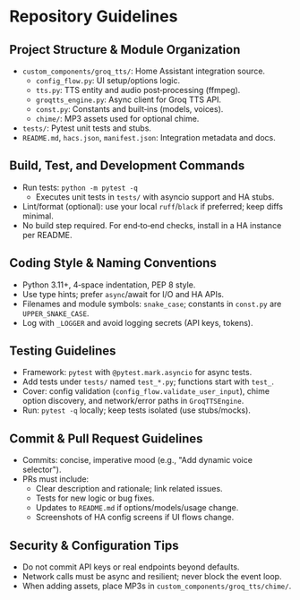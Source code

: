 # Repository Guidelines

## Project Structure & Module Organization
- `custom_components/groq_tts/`: Home Assistant integration source.
  - `config_flow.py`: UI setup/options logic.
  - `tts.py`: TTS entity and audio post‑processing (ffmpeg).
  - `groqtts_engine.py`: Async client for Groq TTS API.
  - `const.py`: Constants and built‑ins (models, voices).
  - `chime/`: MP3 assets used for optional chime.
- `tests/`: Pytest unit tests and stubs.
- `README.md`, `hacs.json`, `manifest.json`: Integration metadata and docs.

## Build, Test, and Development Commands
- Run tests: `python -m pytest -q`
  - Executes unit tests in `tests/` with asyncio support and HA stubs.
- Lint/format (optional): use your local `ruff`/`black` if preferred; keep diffs minimal.
- No build step required. For end‑to‑end checks, install in a HA instance per README.

## Coding Style & Naming Conventions
- Python 3.11+, 4‑space indentation, PEP 8 style.
- Use type hints; prefer `async`/await for I/O and HA APIs.
- Filenames and module symbols: `snake_case`; constants in `const.py` are `UPPER_SNAKE_CASE`.
- Log with `_LOGGER` and avoid logging secrets (API keys, tokens).

## Testing Guidelines
- Framework: `pytest` with `@pytest.mark.asyncio` for async tests.
- Add tests under `tests/` named `test_*.py`; functions start with `test_`.
- Cover: config validation (`config_flow.validate_user_input`), chime option discovery, and network/error paths in `GroqTTSEngine`.
- Run: `pytest -q` locally; keep tests isolated (use stubs/mocks).

## Commit & Pull Request Guidelines
- Commits: concise, imperative mood (e.g., "Add dynamic voice selector").
- PRs must include:
  - Clear description and rationale; link related issues.
  - Tests for new logic or bug fixes.
  - Updates to `README.md` if options/models/usage change.
  - Screenshots of HA config screens if UI flows change.

## Security & Configuration Tips
- Do not commit API keys or real endpoints beyond defaults.
- Network calls must be async and resilient; never block the event loop.
- When adding assets, place MP3s in `custom_components/groq_tts/chime/`.
